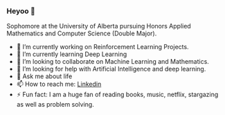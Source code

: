 ### Heyoo 👋

<!--
**Robertboy18/Robertboy18** is a ✨ _special_ ✨ repository because its `README.md` (this file) appears on your GitHub profile.
-->

Sophomore at the University of Alberta pursuing Honors Applied Mathematics and Computer Science (Double Major).  

- 🔭 I’m currently working on Reinforcement Learning Projects.
- 🌱 I’m currently learning Deep Learning
- 👯 I’m looking to collaborate on Machine Learning and Mathematics.
- 🤔 I’m looking for help with Artificial Intelligence and deep learning.
- 💬 Ask me about life
- 📫 How to reach me: [Linkedin](https://www.linkedin.com/in/robert-joseph-2001/)
- ⚡ Fun fact: I am a huge fan of reading books, music, netflix, stargazing as well as problem solving.

